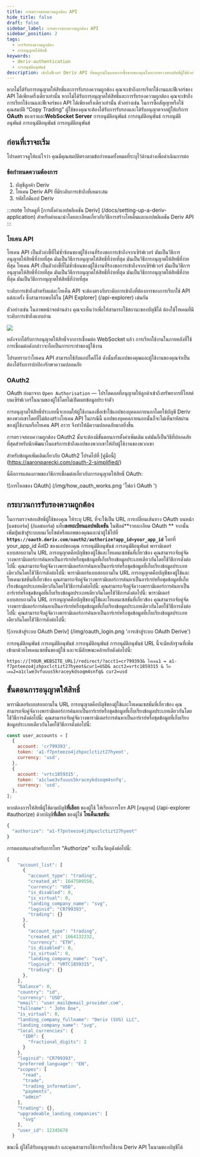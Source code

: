 ```yaml
---
title: การตรวจสอบความถูกต้อง API
hide_title: false
draft: false
sidebar_label: การตรวจสอบความถูกต้อง API
sidebar_position: 2
tags:
  - การรับรองความถูกต้อง
  - การอนุญาตให้สิทธิ์
keywords:
  - deriv-authentication
  - การอนุมัติอนุพันธ์
description: เข้าถึงฟีเจอร์ Deriv API ที่สมบูรณ์ในแอพการซื้อขายของคุณโดยการตรวจสอบสิทธิ์ผู้ใช้ด้วยโทเค็น API เรียนรู้ที่จะทำเช่นนี้ด้วยตัวอย่าง API เรียนรู้ที่จะทำเช่นนี้ด้วยตัวอย่าง API เรียนรู้ที่จะทำเช่นนี้ด้วยตัวอย่าง API เรียนรู้ที่จะทำเช่นนี้ด้วยตัวอย่าง API เรียนรู้ที่จะทำเช่นนี้ด้วยตัวอย่าง API เรียนรู้ที่จะทำเช่นนี้ด้วยตัวอย่าง API เรียนรู้ที่จะทำเช่นนี้ด้วยตัวอย่าง API เรียนรู้ที่จะทำเช่นนี้ด้วยตัวอย่าง API
---
```


หากไม่ได้รับการอนุญาตให้สิทธิ์และการรับรองความถูกต้อง คุณจะเข้าถึงการเรียกใช้งานและฟีเจอร์ของ API ได้เพียงครึ่งเดียวเท่านั้น หากไม่ได้รับการอนุญาตให้สิทธิ์และการรับรองความถูกต้อง คุณจะเข้าถึงการเรียกใช้งานและฟีเจอร์ของ API ได้เพียงครึ่งเดียวเท่านั้น ตัวอย่างเช่น ในการซื้อสัญญาหรือใช้คุณสมบัติ “Copy Trading” ผู้ใช้ของคุณจะต้องได้รับการรับรองและได้รับอนุญาตจากผู้ให้บริการ **OAuth** ของเราและ**WebSocket Server** การอนุมัติอนุพันธ์ การอนุมัติอนุพันธ์ การอนุมัติอนุพันธ์ การอนุมัติอนุพันธ์ การอนุมัติอนุพันธ์

## ก่อนที่เราจะเริ่ม

โปรดตรวจดูให้แน่ใจว่า คุณมีคุณสมบัติตรงตามข้อกำหนดทั้งหมดที่ระบุไว้ด้านล่างเพื่อดำเนินการต่อ

### ข้อกำหนดความต้องการ

1. บัญชีลูกค้า Deriv
2. โทเคน Deriv API ที่มีระดับการเข้าถึงที่เหมาะสม
3. รหัสไอดีแอป Deriv

:::note
โปรดดูที่ [การตั้งค่าแอปพลิเคชัน Deriv] (/docs/setting-up-a-deriv-application) สำหรับคำแนะนำโดยละเอียดเกี่ยวกับวิธีการสร้างโทเค็นและแอปพลิเคชัน Deriv API
:::

### โทเคน API

โทเคน API เป็นตัวบ่งชี้ที่ไม่ซ้ำซ้อนของผู้ใช้งานที่ร้องขอการเข้าถึงจากเซิร์ฟเวอร์ มันเป็นวิธีการอนุญาตให้สิทธิ์ที่ง่ายที่สุด มันเป็นวิธีการอนุญาตให้สิทธิ์ที่ง่ายที่สุด มันเป็นวิธีการอนุญาตให้สิทธิ์ที่ง่ายที่สุด โทเคน API เป็นตัวบ่งชี้ที่ไม่ซ้ำซ้อนของผู้ใช้งานที่ร้องขอการเข้าถึงจากเซิร์ฟเวอร์ มันเป็นวิธีการอนุญาตให้สิทธิ์ที่ง่ายที่สุด มันเป็นวิธีการอนุญาตให้สิทธิ์ที่ง่ายที่สุด มันเป็นวิธีการอนุญาตให้สิทธิ์ที่ง่ายที่สุด มันเป็นวิธีการอนุญาตให้สิทธิ์ที่ง่ายที่สุด

ระดับการเข้าถึงสำหรับแต่ละโทเค็น API จะต้องตรงกับระดับการเข้าถึงที่ต้องการของการเรียกใช้ API แต่ละครั้ง ซึ่งสามารถพบได้ใน [API Explorer] (/api-explorer) เช่นกัน

ตัวอย่างเช่น ในภาพหน้าจอด้านล่าง คุณจะเห็นว่าเพื่อให้สามารถใช้สถานะของบัญชีได้ ต้องใช้โทเคนที่มีระดับการเข้าถึงแบบอ่าน

![](/img/acc_status_scope_api_explorer.png)

หลังจากได้รับการอนุญาตให้สิทธิ์จากการเชื่อมต่อ WebSocket แล้ว การเรียกใช้งานในภายหลังที่ใช้การเชื่อมต่อดังกล่าวจะถือเป็นการกระทำของผู้ใช้งาน

โปรดทราบว่าโทเคน API สามารถใช้กับแอปใดก็ได้ ดังนั้นทั้งแอปของคุณและผู้ใช้งานของคุณจำเป็นต้องได้รับการปกป้องรักษาความปลอดภัย

### OAuth2

OAuth ย่อมาจาก `Open Authorisation` — โปรโตคอลที่อนุญาตให้ลูกค้าเข้าถึงทรัพยากรที่โฮสต์บนเซิร์ฟเวอร์ในนามของผู้ใช้โดยไม่เปิดเผยข้อมูลประจำตัว

การอนุญาตให้สิทธิ์ประเภทนี้จะยอมให้ผู้ใช้งานลงชื่อเข้าใช้แอปของบุคคลภายนอกโดยใช้บัญชี Deriv ของพวกเขาโดยที่ไม่ต้องสร้างโทเคน API ในกรณีนี้ แอปของบุคคลภายนอกนั้นก็จะไม่เห็นรหัสผ่านของผู้ใช้งานหรือโทเคน API ถาวร จึงทำให้มีความปลอดภัยมากยิ่งขึ้น

การตรวจสอบความถูกต้อง OAuth2 นั้นจะต้องมีขั้นตอนการตั้งค่าเพิ่มเติม แต่มันก็เป็นวิธีที่ปลอดภัยที่สุดสำหรับนักพัฒนาในแชร์การเข้าถึงแอปของพวกเขาให้กับผู้ใช้งานของพวกเขา

สำหรับข้อมูลเพิ่มเติมเกี่ยวกับ OAuth2 โปรดไปที่ [คู่มือนี้] (https://aaronparecki.com/oauth-2-simplified/)

นี่คือการแสดงภาพของวิธีการเชื่อมต่อเกี่ยวกับการอนุญาตให้สิทธิ์ OAuth:

![การไหลของ OAuth] (/img/how_oauth_works.png 'โฟลว์ OAuth ')

## กระบวนการรับรองความถูกต้อง

ในการตรวจสอบสิทธิ์ผู้ใช้ของคุณ ให้ระบุ URL ที่จะใช้เป็น URL การเปลี่ยนเส้นทาง OAuth บนหน้า [แดชบอร์ด] (/แดชบอร์ด) แท็บ**ลงทะเบียนแอปพลิเคชัน** ในฟิลด์\*\*รายละเอียด OAuth \*\* จากนั้นเพิ่มปุ่มเข้าสู่ระบบบนเว็บไซต์หรือแอพของคุณและนำผู้ใช้ไปที่ **`https://oauth.deriv.com/oauth2/authorize?app_id=your_app_id`** โดยที่ your_app_id คือID ของแอปของคุณ การอนุมัติอนุพันธ์ การอนุมัติอนุพันธ์ พารามิเตอร์แบบสอบถามใน URL การอนุญาตคือบัญชีของผู้ใช้และโทเคนเซสชันที่เกี่ยวข้อง คุณสามารถจับคู่จัดวางพารามิเตอร์การค้นหาเป็นอาร์เรย์หรือชุดข้อมูลที่เก็บเรียงข้อมูลประเภทเดียวกันโดยใช้วิธีการดังต่อไปนี้: คุณสามารถจับคู่จัดวางพารามิเตอร์การค้นหาเป็นอาร์เรย์หรือชุดข้อมูลที่เก็บเรียงข้อมูลประเภทเดียวกันโดยใช้วิธีการดังต่อไปนี้: พารามิเตอร์แบบสอบถามใน URL การอนุญาตคือบัญชีของผู้ใช้และโทเคนเซสชันที่เกี่ยวข้อง คุณสามารถจับคู่จัดวางพารามิเตอร์การค้นหาเป็นอาร์เรย์หรือชุดข้อมูลที่เก็บเรียงข้อมูลประเภทเดียวกันโดยใช้วิธีการดังต่อไปนี้: คุณสามารถจับคู่จัดวางพารามิเตอร์การค้นหาเป็นอาร์เรย์หรือชุดข้อมูลที่เก็บเรียงข้อมูลประเภทเดียวกันโดยใช้วิธีการดังต่อไปนี้: พารามิเตอร์แบบสอบถามใน URL การอนุญาตคือบัญชีของผู้ใช้และโทเคนเซสชันที่เกี่ยวข้อง คุณสามารถจับคู่จัดวางพารามิเตอร์การค้นหาเป็นอาร์เรย์หรือชุดข้อมูลที่เก็บเรียงข้อมูลประเภทเดียวกันโดยใช้วิธีการดังต่อไปนี้: คุณสามารถจับคู่จัดวางพารามิเตอร์การค้นหาเป็นอาร์เรย์หรือชุดข้อมูลที่เก็บเรียงข้อมูลประเภทเดียวกันโดยใช้วิธีการดังต่อไปนี้:

![การเข้าสู่ระบบ OAuth Deriv] (/img/oauth_login.png 'การเข้าสู่ระบบ OAuth Derive')

การอนุมัติอนุพันธ์ การอนุมัติอนุพันธ์ การอนุมัติอนุพันธ์ การอนุมัติอนุพันธ์ URL นี้จะมีหลักฐานที่เพิ่มเข้ามาด้วยโทเคนเซสชั่นของผู้ใช้ และจะมีลักษณะคล้ายกับดังต่อไปนี้:

`https://[YOUR_WEBSITE_URL]/redirect/?acct1=cr799393& โทเคน1 = a1-f7pnteezo4jzhpxclctizt27hyeot&cur1=USD& acct2=vrtc1859315 & โทเคน2=a1clwe3vfuuus5kraceykdsoqm4snfq& cur2=usd`

## ขั้นตอนการอนุญาตให้สิทธิ์

พารามิเตอร์แบบสอบถามใน URL การอนุญาตคือบัญชีของผู้ใช้และโทเคนเซสชันที่เกี่ยวข้อง คุณสามารถจับคู่จัดวางพารามิเตอร์การค้นหาเป็นอาร์เรย์หรือชุดข้อมูลที่เก็บเรียงข้อมูลประเภทเดียวกันโดยใช้วิธีการดังต่อไปนี้: คุณสามารถจับคู่จัดวางพารามิเตอร์การค้นหาเป็นอาร์เรย์หรือชุดข้อมูลที่เก็บเรียงข้อมูลประเภทเดียวกันโดยใช้วิธีการดังต่อไปนี้:

```js showLineNumbers
const user_accounts = [
  {
    account: 'cr799393',
    token: 'a1-f7pnteezo4jzhpxclctizt27hyeot',
    currency: 'usd',
  },
  {
    account: 'vrtc1859315',
    token: 'a1clwe3vfuuus5kraceykdsoqm4snfq',
    currency: 'usd',
  },
];
```

หากต้องการให้สิทธิ์ผู้ใช้ตามบัญชี**ที่เลือก** ของผู้ใช้ ให้เรียกการโทร API [อนุญาต] (/api-explorer #authorize) ด้วยบัญชี**ที่เลือก** ของผู้ใช้ **โทเค็นเซสชัน**:

```js showLineNumbers
{
  "authorize": "a1-f7pnteezo4jzhpxclctizt27hyeot"
}
```

การตอบสนองสำหรับการโทร “Authorize” จะเป็นวัตถุดังต่อไปนี้:

```js showLineNumbers
{
    "account_list": [
      {
        "account_type": "trading",
        "created_at": 1647509550,
        "currency": "USD",
        "is_disabled": 0,
        "is_virtual": 0,
        "landing_company_name": "svg",
        "loginid": "CR799393",
        "trading": {}
      },
      {
        "account_type": "trading",
        "created_at": 1664132232,
        "currency": "ETH",
        "is_disabled": 0,
        "is_virtual": 0,
        "landing_company_name": "svg",
        "loginid": "VRTC1859315",
        "trading": {}
      },
    ],
    "balance": 0,
    "country": "id",
    "currency": "USD",
    "email": "user_mail@email_provider.com",
    "fullname": " John Doe",
    "is_virtual": 0,
    "landing_company_fullname": "Deriv (SVG) LLC",
    "landing_company_name": "svg",
    "local_currencies": {
      "IDR": {
        "fractional_digits": 2
      }
    },
    "loginid": "CR799393",
    "preferred_language": "EN",
    "scopes": [
      "read",
      "trade",
      "trading_information",
      "payments",
      "admin"
    ],
    "trading": {},
    "upgradeable_landing_companies": [
      "svg"
    ],
    "user_id": 12345678
  }
```

ขณะนี้ ผู้ใช้ได้รับอนุญาตแล้ว และคุณสามารถใช้การเรียกใช้งาน Deriv API ในนามของบัญชีได้
